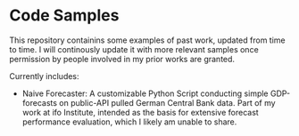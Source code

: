 # Code Samples

This repository containins some examples of past work, updated from time to time. I will continously update it with more relevant samples once permission by people involved in my prior works are granted.

Currently includes:
  - Naive Forecaster: A customizable Python Script conducting simple GDP-forecasts on public-API pulled German Central Bank data. Part of my work at ifo Institute, intended as the basis for extensive forecast performance evaluation, which I likely am unable to share.
